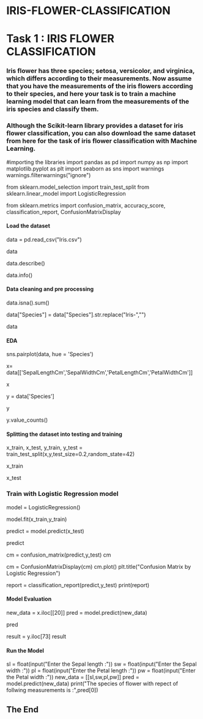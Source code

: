 # IRIS-FLOWER-CLASSIFICATION

# Task 1  : IRIS FLOWER CLASSIFICATION


### Iris flower has three species; setosa, versicolor, and virginica, which differs according to their measurements. Now assume that you have the measurements of the iris flowers according to their species, and here your task is to train a machine learning model that can learn from the measurements of the iris species and classify them.
### Although the Scikit-learn library provides a dataset for iris flower classification, you can also download the same dataset from here for the task of iris flower classification with Machine Learning. 

#importing the libraries
import pandas as pd
import numpy as np
import matplotlib.pyplot as plt
import seaborn as sns
import warnings
warnings.filterwarnings("ignore")

from sklearn.model_selection import train_test_split
from sklearn.linear_model import LogisticRegression

from sklearn.metrics import confusion_matrix, accuracy_score, classification_report, ConfusionMatrixDisplay

#### Load the dataset

data = pd.read_csv("Iris.csv")

data

data.describe()

data.info()

#### Data cleaning and pre processing

data.isna().sum()

data["Species"] = data["Species"].str.replace("Iris-","")

data

#### EDA

sns.pairplot(data, hue = 'Species')

x= data[['SepalLengthCm','SepalWidthCm','PetalLengthCm','PetalWidthCm']]

x

y = data['Species']

y

y.value_counts()

#### Splitting the dataset into testing and training

x_train, x_test, y_train, y_test = train_test_split(x,y,test_size=0.2,random_state=42)

x_train

x_test

### Train with Logistic Regression model

model = LogisticRegression()

model.fit(x_train,y_train)

predict = model.predict(x_test)

predict

cm = confusion_matrix(predict,y_test)
cm

cm = ConfusionMatrixDisplay(cm)
cm.plot()
plt.title("Confusion Matrix by Logistic Regression")

report = classification_report(predict,y_test)
print(report)

#### Model Evaluation

new_data = x.iloc[[20]]
pred = model.predict(new_data)

pred

result = y.iloc[73]
result

#### Run the Model

sl = float(input("Enter the Sepal length :"))
sw = float(input("Enter the Sepal width :"))
pl = float(input("Enter the Petal length :"))
pw = float(input("Enter the Petal width :"))
new_data = [[sl,sw,pl,pw]]
pred = model.predict(new_data)
print("The species of flower with repect of follwing measurements is :",pred[0])

## The End

